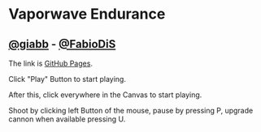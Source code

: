 # Vaporwave Endurance
## [@giabb](https://github.com/giabb) - [@FabioDiS](https://github.com/FabioDiS)
The link is [GitHub Pages](https://sapienzainteractivegraphicscourse.github.io/finalproject-vaporwaveendurance/).

Click "Play" Button to start playing.

After this, click everywhere in the Canvas to start playing.

Shoot by clicking left Button of the mouse, pause by pressing P, upgrade cannon when available pressing U.
